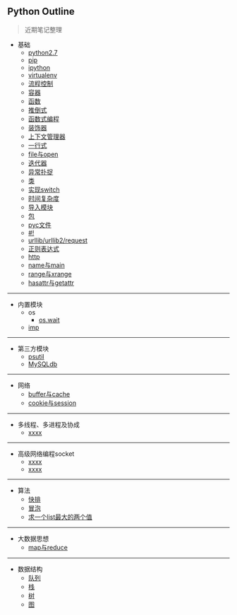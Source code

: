 ## Python Outline
> 近期笔记整理  

- 基础
    -  [python2.7](https://github.com/467754239/python/blob/master/basic/python2.7.md)
    -  [pip](https://github.com/467754239/python/blob/master/basic/pip.md)
    -  [ipython](https://xxxx)
    -  [virtualenv](https://xxxx)
    -  [流程控制](https://xxxx)
    -  [容器](https://xxxx)
    -  [函数](https://xxxx)
    -  [推倒式](https://xxxx)
    -  [函数式编程](https://xxxx)
    -  [装饰器](https://xxxx)
    -  [上下文管理器](https://xxxx)
    -  [一行式](https://xxxx)
    -  [file与open](https://xxxx)
    -  [迭代器](https://xxxx)
    -  [异常扑捉](https://xxxx)
    -  [类](https://xxxx)
    -  [实现switch](https://xxxx)
    -  [时间复杂度](https://xxxx)
    -  [导入模块](https://xxxx)
    -  [包](https://xxxx)
    -  [pyc文件](https://xxxx)
    -  [#!](https://xxxx)
    -  [urllib/urllib2/request](https://xxxx)
    -  [正则表达式](https://xxxx)
    -  [http](https://xxxx)
    -  [name与main](https://xxxx)
    -  [range与xrange](https://xxxx)
    -  [hasattr与getattr](https://xxxx)
	

- - -

- 内置模块
    - os 
        - [os.wait](https://x.x/x/python2.7)
    - [imp](http://xxxxx)

- - -

- 第三方模块
    - [psutil](https://xxxxx)
    - [MySQLdb](https://xxxxx)

- - -

- 网络
    -  [buffer与cache](https://xxxx)
    -  [cookie与session](https://xxxx)

- - -

- 多线程、多进程及协成 
    -  [xxxx](https://x.x/x/python2.7)

- - -

- 高级网络编程socket
    -  [xxxx](https://x.x/x/python2.7)
    -  [xxxx](https://x.x/x/python2.7)

- - -

- 算法 
    -  [快排](https://xxxxx)
    -  [冒泡](https://xxxxx)
    -  [求一个list最大的两个值](https://xxxxx)

- - -

- 大数据思想 
    -  [map与reduce](https://xxxxx)

- - -

- 数据结构
    -  [队列](https://xxxxx)
    -  [栈](https://xxxxx)
    -  [树](https://xxxxx)
    -  [图](https://xxxxx)
